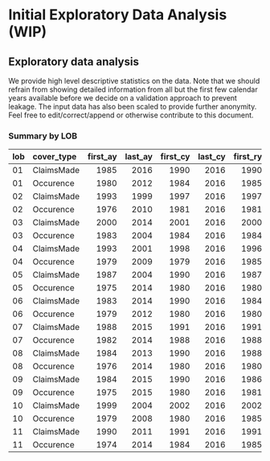 Initial Exploratory Data Analysis (WIP)
================

Exploratory data analysis
-------------------------

We provide high level descriptive statistics on the data. Note that we should refrain from showing detailed information from all but the first few calendar years available before we decide on a validation approach to prevent leakage. The input data has also been scaled to provide further anonymity. Feel free to edit/correct/append or otherwise contribute to this document.

### Summary by LOB

| lob | cover\_type |  first\_ay|  last\_ay|  first\_cy|  last\_cy|  first\_ry|  last\_ry|
|:----|:------------|----------:|---------:|----------:|---------:|----------:|---------:|
| 01  | ClaimsMade  |       1985|      2016|       1990|      2016|       1990|      2016|
| 01  | Occurence   |       1980|      2012|       1984|      2016|       1985|      2015|
| 02  | ClaimsMade  |       1993|      1999|       1997|      2016|       1997|      2007|
| 02  | Occurence   |       1976|      2010|       1981|      2016|       1981|      2011|
| 03  | ClaimsMade  |       2000|      2014|       2001|      2016|       2000|      2016|
| 03  | Occurence   |       1983|      2004|       1984|      2016|       1984|      2010|
| 04  | ClaimsMade  |       1993|      2001|       1998|      2016|       1996|      2005|
| 04  | Occurence   |       1979|      2009|       1979|      2016|       1985|      2012|
| 05  | ClaimsMade  |       1987|      2004|       1990|      2016|       1987|      2006|
| 05  | Occurence   |       1975|      2014|       1980|      2016|       1980|      2016|
| 06  | ClaimsMade  |       1983|      2014|       1990|      2016|       1984|      2016|
| 06  | Occurence   |       1979|      2012|       1980|      2016|       1980|      2013|
| 07  | ClaimsMade  |       1988|      2015|       1991|      2016|       1991|      2016|
| 07  | Occurence   |       1982|      2014|       1988|      2016|       1988|      2016|
| 08  | ClaimsMade  |       1984|      2013|       1990|      2016|       1988|      2015|
| 08  | Occurence   |       1976|      2014|       1980|      2016|       1980|      2014|
| 09  | ClaimsMade  |       1984|      2015|       1990|      2016|       1986|      2015|
| 09  | Occurence   |       1975|      2015|       1980|      2016|       1981|      2016|
| 10  | ClaimsMade  |       1999|      2004|       2002|      2016|       2002|      2008|
| 10  | Occurence   |       1979|      2008|       1980|      2016|       1985|      2016|
| 11  | ClaimsMade  |       1990|      2011|       1991|      2016|       1991|      2012|
| 11  | Occurence   |       1974|      2014|       1984|      2016|       1985|      2014|
